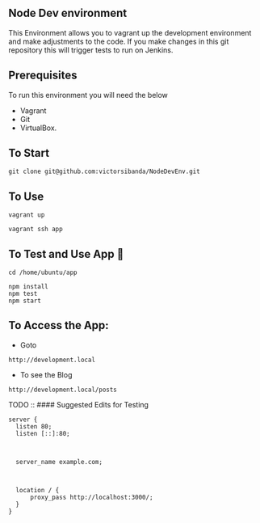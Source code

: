 ## Node Dev environment

This Environment allows you to vagrant up the development environment and make adjustments to the code. If you make changes in this git repository this will trigger tests to run on Jenkins.

## Prerequisites
To run this environment you will need the below
- Vagrant
- Git
- VirtualBox.

## To Start

```
git clone git@github.com:victorsibanda/NodeDevEnv.git
```

## To Use

```
vagrant up

vagrant ssh app
```

## To Test and Use App :monkey:

```
cd /home/ubuntu/app

npm install
npm test
npm start

```

## To Access the App:

- Goto

```
http://development.local
```


- To see the Blog
```
http://development.local/posts
```


TODO :: #### Suggested Edits for Testing

```
server {
  listen 80;
  listen [::]:80;



  server_name example.com;



  location / {
      proxy_pass http://localhost:3000/;
  }
}
```

